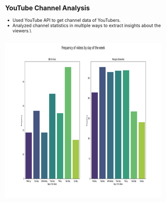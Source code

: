 ## YouTube Channel Analysis

- Used YouTube API to get channel data of YouTubers.
- Analyzed channel statistics in multiple ways to extract insights about the viewers.\

<br>
<a href="url"><img src="https://github.com/rodeketan/YouTube_Analysis/blob/master/img/6.2.png" align="left" height="500" width="950"></a>

